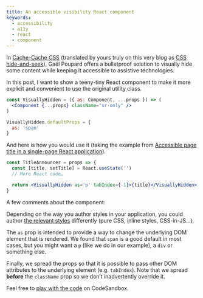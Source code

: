 ```yaml
---
title: An accessible visibility React component
keywords:
  - accessibility
  - a11y
  - react
  - component
---
```


In [Cache-Cache CSS](https://www.ffoodd.fr/cache-cache-css/) (translated by yours truly on this very blog as [CSS hide-and-seek](/2016/10/13/css-hide-and-seek/)), Gaël Poupard offers a bulletproof solution to visually hide some content while keeping it accessible to assistive technologies.

In this post, I want to show a teeny-tiny React component to make it more explicit and convenient to use the original utility class.

```jsx
const VisuallyHidden = ({ as: Component, ...props }) => (
  <Component {...props} className="sr-only" />
)

VisuallyHidden.defaultProps = {
  as: 'span'
}
```

And here is how you would use it (taking the example from [Accessible page title in a single-page React application](/2020/01/15/accessible-title-in-a-single-page-react-application/#title-announcer)).

```jsx
const TitleAnnouncer = props => {
  const [title, setTitle] = React.useState('')
  // More React code…

  return <VisuallyHidden as='p' tabIndex={-1}>{title}</VisuallyHidden>
}
```

A few comments about the component:

Depending on the way you author styles in your application, you could author [the relevant styles](/2016/10/13/css-hide-and-seek#wrapping-things-up) differently (pure CSS, inline styles, CSS-in-JS…).

The `as` prop is intended to provide a way to change the underlying DOM element that is rendered. We found that `span` is a good default in most cases, but you might want a `p` (like we do in our example), a `div` or something else.

Finally, we spread the props so that it is possible to pass other DOM attributes to the underlying element (e.g. `tabIndex`). Note that we spread **before** the `className` prop so we don’t inadvertently override it.

Feel free to [play with the code](https://codesandbox.io/s/accessible-visibility-react-component-o3nbv) on CodeSandbox.

